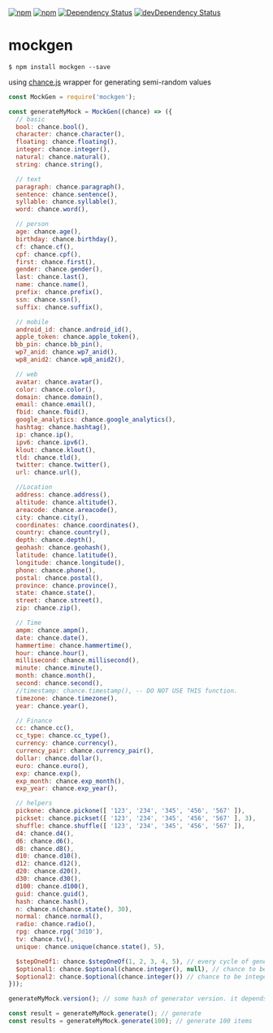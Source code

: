 [![npm](http://img.shields.io/npm/v/mockgen.svg?style=flat-square)](https://www.npmjs.com/package/mockgen)
[![npm](http://img.shields.io/npm/l/mockgen.svg?style=flat-square)](http://opensource.org/licenses/MIT)
[![Dependency Status](https://david-dm.org/aliaksandr-master/mockgen.svg?style=flat-square)](https://david-dm.org/aliaksandr-master/mockgen)
[![devDependency Status](https://david-dm.org/aliaksandr-master/mockgen/dev-status.svg?style=flat-square)](https://david-dm.org/aliaksandr-master/mockgen#info=devDependencies)

# mockgen

```shell
$ npm install mockgen --save
```

using [chance.js](http://chancejs.com) wrapper for generating semi-random values

```javascript
const MockGen = require('mockgen');

const generateMyMock = MockGen((chance) => ({
  // basic
  bool: chance.bool(),
  character: chance.character(),
  floating: chance.floating(),
  integer: chance.integer(),
  natural: chance.natural(),
  string: chance.string(),

  // text
  paragraph: chance.paragraph(),
  sentence: chance.sentence(),
  syllable: chance.syllable(),
  word: chance.word(),

  // person
  age: chance.age(),
  birthday: chance.birthday(),
  cf: chance.cf(),
  cpf: chance.cpf(),
  first: chance.first(),
  gender: chance.gender(),
  last: chance.last(),
  name: chance.name(),
  prefix: chance.prefix(),
  ssn: chance.ssn(),
  suffix: chance.suffix(),

  // mobile
  android_id: chance.android_id(),
  apple_token: chance.apple_token(),
  bb_pin: chance.bb_pin(),
  wp7_anid: chance.wp7_anid(),
  wp8_anid2: chance.wp8_anid2(),

  // web
  avatar: chance.avatar(),
  color: chance.color(),
  domain: chance.domain(),
  email: chance.email(),
  fbid: chance.fbid(),
  google_analytics: chance.google_analytics(),
  hashtag: chance.hashtag(),
  ip: chance.ip(),
  ipv6: chance.ipv6(),
  klout: chance.klout(),
  tld: chance.tld(),
  twitter: chance.twitter(),
  url: chance.url(),

  //Location
  address: chance.address(),
  altitude: chance.altitude(),
  areacode: chance.areacode(),
  city: chance.city(),
  coordinates: chance.coordinates(),
  country: chance.country(),
  depth: chance.depth(),
  geohash: chance.geohash(),
  latitude: chance.latitude(),
  longitude: chance.longitude(),
  phone: chance.phone(),
  postal: chance.postal(),
  province: chance.province(),
  state: chance.state(),
  street: chance.street(),
  zip: chance.zip(),

  // Time
  ampm: chance.ampm(),
  date: chance.date(),
  hammertime: chance.hammertime(),
  hour: chance.hour(),
  millisecond: chance.millisecond(),
  minute: chance.minute(),
  month: chance.month(),
  second: chance.second(),
  //timestamp: chance.timestamp(), -- DO NOT USE THIS function.
  timezone: chance.timezone(),
  year: chance.year(),

  // Finance
  cc: chance.cc(),
  cc_type: chance.cc_type(),
  currency: chance.currency(),
  currency_pair: chance.currency_pair(),
  dollar: chance.dollar(),
  euro: chance.euro(),
  exp: chance.exp(),
  exp_month: chance.exp_month(),
  exp_year: chance.exp_year(),

  // helpers
  pickone: chance.pickone([ '123', '234', '345', '456', '567' ]),
  pickset: chance.pickset([ '123', '234', '345', '456', '567' ], 3),
  shuffle: chance.shuffle([ '123', '234', '345', '456', '567' ]),
  d4: chance.d4(),
  d6: chance.d6(),
  d8: chance.d8(),
  d10: chance.d10(),
  d12: chance.d12(),
  d20: chance.d20(),
  d30: chance.d30(),
  d100: chance.d100(),
  guid: chance.guid(),
  hash: chance.hash(),
  n: chance.n(chance.state(), 30),
  normal: chance.normal(),
  radio: chance.radio(),
  rpg: chance.rpg('3d10'),
  tv: chance.tv(),
  unique: chance.unique(chance.state(), 5),

  $stepOneOf1: chance.$stepOneOf(1, 2, 3, 4, 5), // every cycle of generating cursor increment predictable (it is not random)
  $optional1: chance.$optional(chance.integer(), null), // chance to be integer or null
  $optional2: chance.$optional(chance.integer()) // chance to be integer or null (by default)
}));

generateMyMock.version(); // some hash of generator version. it depends from definitions 

const result = generateMyMock.generate(); // generate
const results = generateMyMock.generate(100); // generate 100 items



```
